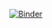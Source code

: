 

[![Binder](https://mybinder.org/badge_logo.svg)](https://mybinder.org/v2/gh/josedelamare/SPC/main?filepath=Terminale%2Fevolution-titrage.ipynb)

